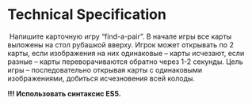 # Technical Specification

​	Напишите карточную игру “find-a-pair”. В начале игры все карты выложены на стол рубашкой вверху. Игрок может открывать по 2 карты, если изображения на них одинаковые – карты исчезают, если разные – карты переворачиваются обратно через 1-2 секунды. Цель игры – последовательно открывая карты с одинаковыми изображениями, добиться исчезновения всей колоды.

**!!! Использовать синтаксис ES5.**

